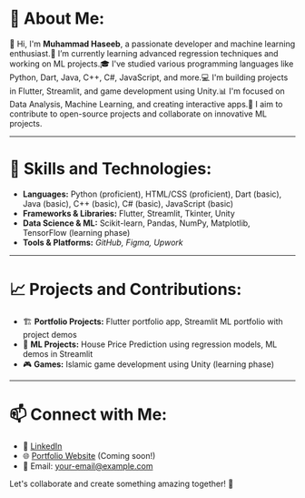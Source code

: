 # 💫 About Me:

👋 Hi, I'm **Muhammad Haseeb**, a passionate developer and machine learning enthusiast.🌱 I’m currently learning advanced regression techniques and working on ML projects.🎓 I've studied various programming languages like Python, Dart, Java, C++, C#, JavaScript, and more.💻 I'm building projects in Flutter, Streamlit, and game development using Unity.📊 I'm focused on Data Analysis, Machine Learning, and creating interactive apps.🚀 I aim to contribute to open-source projects and collaborate on innovative ML projects.

---

# 🚀 Skills and Technologies:

- **Languages:** Python (proficient), HTML/CSS (proficient), Dart (basic), Java (basic), C++ (basic), C# (basic), JavaScript (basic)
- **Frameworks & Libraries:** Flutter, Streamlit, Tkinter, Unity
- **Data Science & ML:** Scikit-learn, Pandas, NumPy, Matplotlib, TensorFlow (learning phase)
- **Tools & Platforms:** *GitHub, Figma, Upwork*

---

# 📈 Projects and Contributions:

- 🏗️ **Portfolio Projects:** Flutter portfolio app, Streamlit ML portfolio with project demos
- 🤖 **ML Projects:** House Price Prediction using regression models, ML demos in Streamlit
- 🎮 **Games:** Islamic game development using Unity (learning phase)

---

# 📫 Connect with Me:

- 💼 [LinkedIn](https://www.linkedin.com/in/your-profile)
- 🌐 [Portfolio Website](https://your-portfolio.com) (Coming soon!)
- 📧 Email: [your-email@example.com](mailto:your-email@example.com)

Let's collaborate and create something amazing together! 🚀

